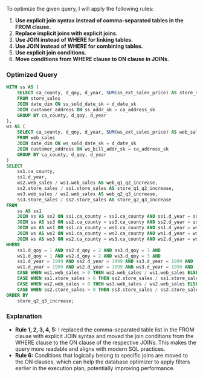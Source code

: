 To optimize the given query, I will apply the following rules:

1. **Use explicit join syntax instead of comma-separated tables in the FROM clause.**
2. **Replace implicit joins with explicit joins.**
3. **Use JOIN instead of WHERE for linking tables.**
4. **Use JOIN instead of WHERE for combining tables.**
5. **Use explicit join conditions.**
6. **Move conditions from WHERE clause to ON clause in JOINs.**

### Optimized Query

```sql
WITH ss AS (
    SELECT ca_county, d_qoy, d_year, SUM(ss_ext_sales_price) AS store_sales
    FROM store_sales
    JOIN date_dim ON ss_sold_date_sk = d_date_sk
    JOIN customer_address ON ss_addr_sk = ca_address_sk
    GROUP BY ca_county, d_qoy, d_year
),
ws AS (
    SELECT ca_county, d_qoy, d_year, SUM(ws_ext_sales_price) AS web_sales
    FROM web_sales
    JOIN date_dim ON ws_sold_date_sk = d_date_sk
    JOIN customer_address ON ws_bill_addr_sk = ca_address_sk
    GROUP BY ca_county, d_qoy, d_year
)
SELECT 
    ss1.ca_county,
    ss1.d_year,
    ws2.web_sales / ws1.web_sales AS web_q1_q2_increase,
    ss2.store_sales / ss1.store_sales AS store_q1_q2_increase,
    ws3.web_sales / ws2.web_sales AS web_q2_q3_increase,
    ss3.store_sales / ss2.store_sales AS store_q2_q3_increase
FROM 
    ss AS ss1
    JOIN ss AS ss2 ON ss1.ca_county = ss2.ca_county AND ss1.d_year = ss2.d_year
    JOIN ss AS ss3 ON ss2.ca_county = ss3.ca_county AND ss2.d_year = ss3.d_year
    JOIN ws AS ws1 ON ss1.ca_county = ws1.ca_county AND ss1.d_year = ws1.d_year
    JOIN ws AS ws2 ON ws1.ca_county = ws2.ca_county AND ws1.d_year = ws2.d_year
    JOIN ws AS ws3 ON ws2.ca_county = ws3.ca_county AND ws2.d_year = ws3.d_year
WHERE 
    ss1.d_qoy = 1 AND ss2.d_qoy = 2 AND ss3.d_qoy = 3 AND
    ws1.d_qoy = 1 AND ws2.d_qoy = 2 AND ws3.d_qoy = 3 AND
    ss1.d_year = 1999 AND ss2.d_year = 1999 AND ss3.d_year = 1999 AND
    ws1.d_year = 1999 AND ws2.d_year = 1999 AND ws3.d_year = 1999 AND
    CASE WHEN ws1.web_sales > 0 THEN ws2.web_sales / ws1.web_sales ELSE NULL END > 
    CASE WHEN ss1.store_sales > 0 THEN ss2.store_sales / ss1.store_sales ELSE NULL END AND
    CASE WHEN ws2.web_sales > 0 THEN ws3.web_sales / ws2.web_sales ELSE NULL END > 
    CASE WHEN ss2.store_sales > 0 THEN ss3.store_sales / ss2.store_sales ELSE NULL END
ORDER BY 
    store_q2_q3_increase;
```

### Explanation

- **Rule 1, 2, 3, 4, 5:** I replaced the comma-separated table list in the FROM clause with explicit JOIN syntax and moved the join conditions from the WHERE clause to the ON clause of the respective JOINs. This makes the query more readable and aligns with modern SQL practices.
- **Rule 6:** Conditions that logically belong to specific joins are moved to the ON clauses, which can help the database optimizer to apply filters earlier in the execution plan, potentially improving performance.